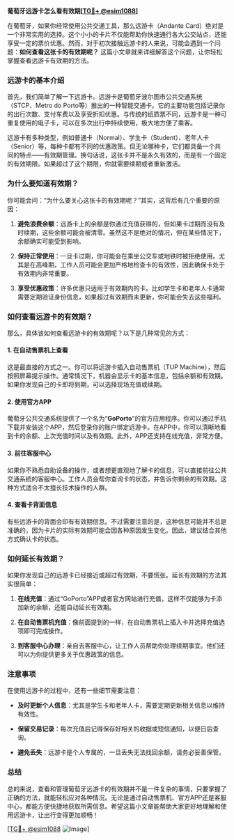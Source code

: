 **葡萄牙远游卡怎么看有效期[[TG💪+ @esim1088](https://t.me/s/esim1088)]**

在葡萄牙，如果你经常使用公共交通工具，那么远游卡（Andante Card）绝对是一个非常实用的选择。这个小小的卡片不仅能帮助你快速通行各大公交站点，还能享受一定的票价优惠。然而，对于初次接触远游卡的人来说，可能会遇到一个问题：**如何查看这张卡的有效期呢？** 这篇小文章就来详细解答这个问题，让你轻松掌握查看远游卡有效期的方法。

### **远游卡的基本介绍**

首先，我们简单了解一下远游卡。远游卡是葡萄牙波尔图市公共交通系统（STCP、Metro do Porto等）推出的一种智能交通卡。它的主要功能包括记录你的出行次数、支付车费以及享受折扣优惠。与传统的纸质票不同，远游卡是一种可重复使用的电子卡，可以在多次出行中持续使用，极大地方便了乘客。

远游卡有多种类型，例如普通卡（Normal）、学生卡（Student）、老年人卡（Senior）等，每种卡都有不同的优惠政策。但无论哪种卡，它们都具备一个共同的特点——有效期管理。换句话说，这张卡并不是永久有效的，而是有一个固定的有效期限。如果超过了这个期限，你就需要续期或者重新激活。

### **为什么要知道有效期？**

你可能会问：“为什么要关心这张卡的有效期呢？”其实，这背后有几个重要的原因：

1. **避免浪费余额**：远游卡上的余额是你通过充值获得的，但如果卡过期而没有及时续期，这些余额可能会被清零。虽然这不是绝对的情况，但在某些情况下，余额确实可能受到影响。
   
2. **保持正常使用**：一旦卡过期，你可能会在乘坐公交车或地铁时被拒绝使用。尤其是在高峰期，工作人员可能会更加严格地检查卡的有效性，因此确保卡处于有效期内非常重要。

3. **享受优惠政策**：许多优惠只适用于有效期内的卡。比如学生卡和老年人卡通常需要定期验证身份信息，如果超过有效期而未更新，你可能会失去这些福利。

### **如何查看远游卡的有效期？**

那么，具体该如何查看远游卡的有效期呢？以下是几种常见的方式：

#### **1. 在自动售票机上查看**

这是最直接的方式之一。你可以将远游卡插入自动售票机（TUP Machine），然后按照屏幕提示操作。通常情况下，机器会显示卡的基本信息，包括余额和有效期。如果你发现自己的卡即将到期，可以选择现场充值或续期。

#### **2. 使用官方APP**

葡萄牙公共交通系统提供了一个名为“**GoPorto**”的官方应用程序。你可以通过手机下载并安装这个APP，然后登录你的账户绑定远游卡。在APP中，你可以清晰地看到卡的余额、上次充值时间以及有效期。此外，APP还支持在线充值，非常方便。

#### **3. 前往客服中心**

如果你不熟悉自助设备的操作，或者想更直观地了解卡的信息，可以直接前往公共交通系统的客服中心。工作人员会帮你查询卡的状态，并告诉你剩余的有效期。这种方式适合不太擅长技术操作的人群。

#### **4. 查看卡背面信息**

有些远游卡的背面会印有有效期信息。不过需要注意的是，这种信息可能并不总是准确的，因为卡片的实际有效期可能会因各种原因发生变化。因此，建议结合其他方式确认卡的状态。

### **如何延长有效期？**

如果你发现自己的远游卡已经接近或超过有效期，不要慌张。延长有效期的方法其实很简单：

1. **在线充值**：通过“GoPorto”APP或者官方网站进行充值，这样不仅能够为卡添加新的余额，还能自动延长有效期。

2. **在自动售票机充值**：像前面提到的一样，在自动售票机上插入卡并选择充值选项即可完成操作。

3. **到客服中心办理**：亲自去客服中心，让工作人员帮助你处理续期事宜。他们还可以为你提供更多关于优惠政策的信息。

### **注意事项**

在使用远游卡的过程中，还有一些细节需要注意：

- **及时更新个人信息**：尤其是学生卡和老年人卡，需要定期更新相关信息以维持有效性。
  
- **保留交易记录**：每次充值后记得保存好相关的收据或短信通知，以便日后查询。

- **避免丢失**：远游卡是个人专属的，一旦丢失无法找回余额，请务必妥善保管。

### **总结**

总的来说，查看和管理葡萄牙远游卡的有效期并不是一件复杂的事情，只要掌握了正确的方法，就能轻松应对各种情况。无论是通过自动售票机、官方APP还是客服中心，都能方便快捷地获取所需信息。希望这篇小文章能帮助大家更好地理解和使用远游卡，让出行变得更加顺畅！

[[TG💪+ @esim1088](https://t.me/s/esim1088) ![Image](https://i.postimg.cc/4NQfJmqS/Snipaste-2025-05-13-00-14-12.png)]